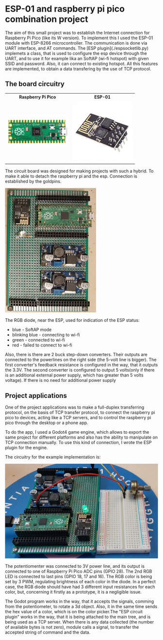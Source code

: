 <h1>ESP-01 and raspberry pi pico combination project</h1>
<p>The aim of this small project was to establish the Internet connection for Raspberry Pi Pico (like its W version). To implement this I used the ESP-01 module with ESP-8266 microcontroller. The communication is done via UART interface, and AT commands. The [ESP plugin](./espsocketlib.py) implemets a class, that is used to configure the esp device through the UART, and to use it for example lika an SoftAP (wi-fi hotspot) with given SSID and password. Also, it can connect to existing hotspot. All this features are implemented, to obtain a data transfering by the use of TCP protocol.</p>

<h2>The board circuitry</h2>

<table>
  <tr>
    <th>Raspberry Pi Pico</th>
    <th>ESP-01</th>
  </tr>
  <tr>
    <td><img src="images_rpi_esp/rpi_pico.jpg" width="200" alt="RPI Pico"/></td>
    <td><img src="images_rpi_esp/esp01.jpg" width="200" alt="ESP-01"/></td>
  </tr>
</table>

<p>The circuit board was designed for making projects with such a hybrid. To make it able to detach the raspberry pi and the esp. Connection is established by the goldpins.</p>

<img src="images_rpi_esp/board.jpeg" width="300" alt="Board outlook"/>

<p>The RGB diode, near the ESP, used for indication of the ESP status:</p>
<ul>
  <li>blue - SoftAP mode</li>
  <li>blinking blue - connecting to wi-fi</li>
  <li>green - connected to wi-fi</li>
  <li>red - failed to connect to wi-fi</li>
</ul>
<p>Also, there is there are 2 buck step-down converters. Their outputs are connected to the powerlines on the right side (the 5-volt line is bigger). The first converter's feedback resistance is configured in the way, that it outputs the 3.3V. The second converter is configured to output 5 volts(only if there is an additional external power supply, which has greater than 5 volts voltage). If there is no need for additional power supply</p>

<h2>Project applications</h2>
<p>One of the project applications was to make a full-duplex transferring protocol, on the basis of TCP transfer protocol, to connect the raspberry pi pico to devices, acting like a TCP servers, and to control the raspberry pi pico through the desktop or a phone app.</p>
<p>To do the app, I used a Godot4 game engine, which allows to export the same project for different platforms and also has the ability to manipulate on TCP connection manually. To use this kind of connection, I wrote the ESP plugin for the engine.</p>

<p>The circuitry for the example implementation is:</p>
<img src="images_rpi_esp/circuitry.jpeg" alt='The circuitry'>
<p>The potentiomenter was connected to 3V power line, and its output is connected to one of Raspberry Pi Pico ADC pins (GPIO 28). The 2nd RGB LED is connected to last pins (GPIO 18, 17 and 16). The RGB color is being set by 3 PWM, regulating brightness of each color in the diode. In a perfect case, the RGB diode should have had 3 different input resistances for each color, but, concerning it firstly as a prototype, it is a negligible issue.</p>
<p> The Godot program works in the way, that it accepts the signals, comming from the potentiometer, to rotate a 3d object. Also, it in the same time sends the hex value of a color, which is on the color picker.The "ESP circuit plugin" works in the way, that it is being attached to the main tree, and is being used as a TCP server. When there is any data collected (the number of available bytes is not zero), module calls a signal, to transfer the accepted string of command and the data. </p>

